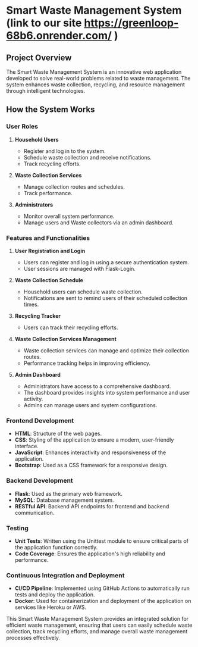 # Smart Waste Management System (link to our site https://greenloop-68b6.onrender.com/ )



## Project Overview

The Smart Waste Management System is an innovative web application developed to solve real-world problems related to waste management. The system enhances waste collection, recycling, and resource management through intelligent technologies.

## How the System Works

### User Roles

1. **Household Users**
   - Register and log in to the system.
   - Schedule waste collection and receive notifications.
   - Track recycling efforts.

2. **Waste Collection Services**
   - Manage collection routes and schedules.
   - Track performance.

3. **Administrators**
   - Monitor overall system performance.
   - Manage users  and Waste collectors via an admin dashboard.

### Features and Functionalities

1. **User Registration and Login**
   - Users can register and log in using a secure authentication system.
   - User sessions are managed with Flask-Login.

2. **Waste Collection Schedule**
   - Household users can schedule waste collection.
   - Notifications are sent to remind users of their scheduled collection times.

3. **Recycling Tracker**
   - Users can track their recycling efforts.

4. **Waste Collection Services Management**
   - Waste collection services can manage and optimize their collection routes.
   - Performance tracking helps in improving efficiency.

5. **Admin Dashboard**
   - Administrators have access to a comprehensive dashboard.
   - The dashboard provides insights into system performance and user activity.
   - Admins can manage users and system configurations.

### Frontend Development

- **HTML**: Structure of the web pages.
- **CSS**: Styling of the application to ensure a modern, user-friendly interface.
- **JavaScript**: Enhances interactivity and responsiveness of the application.
- **Bootstrap**: Used as a CSS framework for a responsive design.

### Backend Development

- **Flask**: Used as the primary web framework.
- **MySQL**: Database management system.
- **RESTful API**: Backend API endpoints for frontend and backend communication.

### Testing

- **Unit Tests**: Written using the Unittest module to ensure critical parts of the application function correctly.
- **Code Coverage**: Ensures the application's high reliability and performance.

### Continuous Integration and Deployment

- **CI/CD Pipeline**: Implemented using GitHub Actions to automatically run tests and deploy the application.
- **Docker**: Used for containerization and deployment of the application on services like Heroku or AWS.

This Smart Waste Management System provides an integrated solution for efficient waste management, ensuring that users can easily schedule waste collection, track recycling efforts, and manage overall waste management processes effectively.
